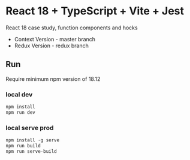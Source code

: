 # React 18 + TypeScript + Vite + Jest

React 18 case study, function components and hocks

- Context Version - master branch
- Redux Version   - redux branch

## Run

Require minimum npm version of 18.12


### local dev
```js
npm install
npm run dev
```

### local serve prod
```js
npm install -g serve
npm run build
npm run serve-build
```